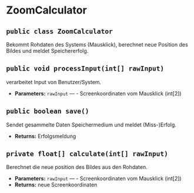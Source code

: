 # ZoomCalculator


## `public class ZoomCalculator`

Bekommt Rohdaten des Systems (Mausklick), berechnet neue Position des Bildes und meldet Speichererfolg.

## `public void processInput(int[] rawInput)`

verarbeitet Input von Benutzer/System.

 * **Parameters:** `rawInput` — - Screenkoordinaten vom Mausklick (int[2])

## `public boolean save()`

Sendet gesammelte Daten Speichermedium und meldet (Miss-)Erfolg.

 * **Returns:** Erfolgsmeldung

## `private float[] calculate(int[] rawInput)`

Berechnet die neue position des Bildes aus den Rohdaten.

 * **Parameters:** `rawInput` — - Screenkoordinaten vom Mausklick (int[2])
 * **Returns:** neue Screenkoordinaten
